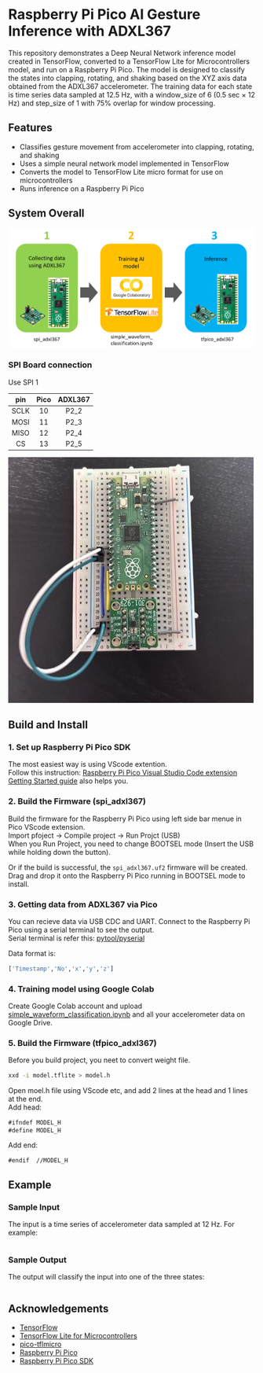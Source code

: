 # Raspberry Pi Pico AI Gesture Inference with ADXL367
This repository demonstrates a Deep Neural Network inference model created in TensorFlow, converted to a TensorFlow Lite for Microcontrollers model, and run on a Raspberry Pi Pico. The model is designed to classify the states into clapping, rotating, and shaking based on the XYZ axis data obtained from the ADXL367 accelerometer. The training data for each state is time series data sampled at 12.5 Hz, with a window_size of 6 (0.5 sec × 12 Hz) and step_size of 1 with 75% overlap for window processing.


## Features
- Classifies gesture movement from accelerometer into clapping, rotating, and shaking
- Uses a simple neural network model implemented in TensorFlow
- Converts the model to TensorFlow Lite micro format for use on microcontrollers
- Runs inference on a Raspberry Pi Pico


## System Overall
 ![overall](img/overall.png)

### SPI Board connection
Use SPI 1  

 | pin | Pico | ADXL367 |
 | :----: | :----: | :----:  |
 |SCLK | 10    | P2_2      |
 |MOSI | 11    | P2_3      |
 |MISO | 12    | P2_4      |
 |CS   | 13    | P2_5     |  
 
 ![board](img/pico_adxl367_spi1.jpg)


## Build and Install
### 1. Set up Raspberry Pi Pico SDK
The most easiest way is using VScode extention.  
Follow this instruction: [ Raspberry Pi Pico Visual Studio Code extension](https://marketplace.visualstudio.com/items?itemName=raspberry-pi.raspberry-pi-pico)  
[Getting Started guide](https://datasheets.raspberrypi.com/pico/getting-started-with-pico.pdf) also helps you. 

### 2. Build the Firmware (spi_adxl367)
Build the firmware for the Raspberry Pi Pico using left side bar menue in Pico VScode extension.   
Import pfoject -> Compile project -> Run Projct (USB)  
When you Run Project, you need to change BOOTSEL mode (Insert the USB while holding down the button).


Or if the build is successful, the `spi_adxl367.uf2` firmware will be created. Drag and drop it onto the Raspberry Pi Pico running in BOOTSEL mode to install.

### 3. Getting data from ADXL367 via Pico  
You can recieve data via USB CDC and UART. Connect to the Raspberry Pi Pico using a serial terminal to see the output.  
Serial terminal is refer this: [pytool/pyserial](https://github.com/sugspi/pytools/blob/main/pyserial/serial_csv.py)  

Data format is:  
```python
['Timestamp','No','x','y','z']
```

### 4. Training model using Google Colab
Create Google Colab account and upload [simple_waveform_classification.ipynb](simple_waveform_classification.ipynb) and all your accelerometer data on Google Drive.

### 5. Build the Firmware (tfpico_adxl367)
Before you build project, you neet to convert weight file.
```bash
xxd -i model.tflite > model.h
```
Open moel.h file using VScode etc, and add 2 lines at the head and 1 lines at the end.  
Add head:
```
#ifndef MODEL_H
#define MODEL_H
```
Add end:  
```
#endif  //MODEL_H
```

## Example

### Sample Input

The input is a time series of accelerometer data sampled at 12 Hz. For example:

```python

```

### Sample Output

The output will classify the input into one of the three states:

```

```


## Acknowledgements

- [TensorFlow](https://www.tensorflow.org/)
- [TensorFlow Lite for Microcontrollers](https://www.tensorflow.org/lite/microcontrollers)
- [pico-tflmicro](https://github.com/raspberrypi/pico-tflmicro)
- [Raspberry Pi Pico](https://www.raspberrypi.com/products/raspberry-pi-pico/)
- [Raspberry Pi Pico SDK](https://github.com/raspberrypi/pico-sdk)
